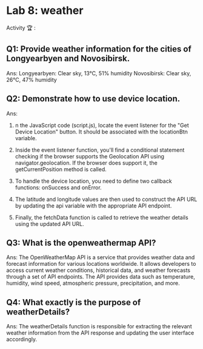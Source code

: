 # Lab 8: weather

Activity 🏆 :
## Q1: Provide weather information for the cities of Longyearbyen and Novosibirsk.
Ans:
Longyearbyen: Clear sky, 13°C, 51% humidity
Novosibirsk: Clear sky, 26°C, 47% humidity

## Q2: Demonstrate how to use device location.
Ans:
1. n the JavaScript code (script.js), locate the event listener for the "Get Device Location" button. It should be associated with the locationBtn variable.

2. Inside the event listener function, you'll find a conditional statement checking if the browser supports the Geolocation API using navigator.geolocation. If the browser does support it, the getCurrentPosition method is called.

3. To handle the device location, you need to define two callback functions: onSuccess and onError.

4. The latitude and longitude values are then used to construct the API URL by updating the api variable with the appropriate API endpoint.

5. Finally, the fetchData function is called to retrieve the weather details using the updated API URL.

## Q3: What is the openweathermap API?
Ans:
The OpenWeatherMap API is a service that provides weather data and forecast information for various locations worldwide. It allows developers to access current weather conditions, historical data, and weather forecasts through a set of API endpoints. The API provides data such as temperature, humidity, wind speed, atmospheric pressure, precipitation, and more.

## Q4: What exactly is the purpose of weatherDetails?
Ans:
The weatherDetails function is responsible for extracting the relevant weather information from the API response and updating the user interface accordingly.


<!--
            JavaScript adv: Lab 8
            Group:
            1. Name: ISMAIL BIN AMAN, Matrix No: SX211939ECJHF04, Github ID: oldpistol
            2. Name: SEPRIYANDI BIN AGUSR, Matrix No: SX211697ECRHF04, Github ID: sepz36
            3. Name: MUHAMMAD AZAM BIN AZMAN, Matrix No: SX211707ECRHF04, Github ID: Azamazman96
            4. Name: MUHAMMAD BADRUL AMIN BIN MASROL, Matrix No: SX220346ECJHS04, Github ID: badz20  
-->